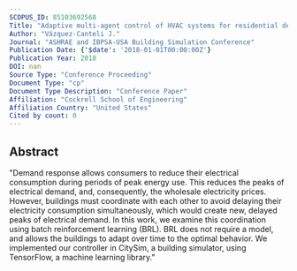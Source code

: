 ```yaml
---
SCOPUS_ID: 85103692568
Title: "Adaptive multi-agent control of HVAC systems for residential demand response using batch reinforcement learning"
Author: "Vázquez-Canteli J."
Journal: "ASHRAE and IBPSA-USA Building Simulation Conference"
Publication Date: {'$date': '2018-01-01T00:00:00Z'}
Publication Year: 2018
DOI: nan
Source Type: "Conference Proceeding"
Document Type: "cp"
Document Type Description: "Conference Paper"
Affiliation: "Cockrell School of Engineering"
Affiliation Country: "United States"
Cited by count: 0
---
```


## Abstract
"Demand response allows consumers to reduce their electrical consumption during periods of peak energy use. This reduces the peaks of electrical demand, and, consequently, the wholesale electricity prices. However, buildings must coordinate with each other to avoid delaying their electricity consumption simultaneously, which would create new, delayed peaks of electrical demand. In this work, we examine this coordination using batch reinforcement learning (BRL). BRL does not require a model, and allows the buildings to adapt over time to the optimal behavior. We implemented our controller in CitySim, a building simulator, using TensorFlow, a machine learning library."
